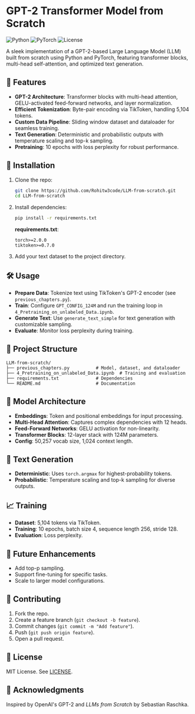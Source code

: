 # GPT-2 Transformer Model from Scratch

![Python](https://img.shields.io/badge/Python-3.8+-blue.svg) ![PyTorch](https://img.shields.io/badge/PyTorch-2.0+-orange.svg) ![License](https://img.shields.io/badge/License-MIT-green.svg)

A sleek implementation of a GPT-2-based Large Language Model (LLM) built from scratch using Python and PyTorch, featuring transformer blocks, multi-head self-attention, and optimized text generation.

## 🌟 Features
- **GPT-2 Architecture**: Transformer blocks with multi-head attention, GELU-activated feed-forward networks, and layer normalization.
- **Efficient Tokenization**: Byte-pair encoding via TikToken, handling 5,104 tokens.
- **Custom Data Pipeline**: Sliding window dataset and dataloader for seamless training.
- **Text Generation**: Deterministic and probabilistic outputs with temperature scaling and top-k sampling.
- **Pretraining**: 10 epochs with loss perplexity for robust performance.

## 🚀 Installation
1. Clone the repo:
   ```bash
   git clone https://github.com/Rohitw3code/LLM-from-scratch.git
   cd LLM-from-scratch
   ```
2. Install dependencies:
   ```bash
   pip install -r requirements.txt
   ```
   **requirements.txt**:
   ```
   torch>=2.0.0
   tiktoken>=0.7.0
   ```
3. Add your text dataset to the project directory.

## 🛠️ Usage
- **Prepare Data**: Tokenize text using TikToken's GPT-2 encoder (see `previous_chapters.py`).
- **Train**: Configure `GPT_CONFIG_124M` and run the training loop in `4_Pretraining_on_unlabeled_Data.ipynb`.
- **Generate Text**: Use `generate_text_simple` for text generation with customizable sampling.
- **Evaluate**: Monitor loss perplexity during training.

## 📂 Project Structure
```
LLM-from-scratch/
├── previous_chapters.py          # Model, dataset, and dataloader
├── 4_Pretraining_on_unlabeled_Data.ipynb  # Training and evaluation
├── requirements.txt              # Dependencies
└── README.md                     # Documentation
```

## 🧠 Model Architecture
- **Embeddings**: Token and positional embeddings for input processing.
- **Multi-Head Attention**: Captures complex dependencies with 12 heads.
- **Feed-Forward Networks**: GELU activation for non-linearity.
- **Transformer Blocks**: 12-layer stack with 124M parameters.
- **Config**: 50,257 vocab size, 1,024 context length.

## 🎨 Text Generation
- **Deterministic**: Uses `torch.argmax` for highest-probability tokens.
- **Probabilistic**: Temperature scaling and top-k sampling for diverse outputs.

## 📈 Training
- **Dataset**: 5,104 tokens via TikToken.
- **Training**: 10 epochs, batch size 4, sequence length 256, stride 128.
- **Evaluation**: Loss perplexity.

## 🔮 Future Enhancements
- Add top-p sampling.
- Support fine-tuning for specific tasks.
- Scale to larger model configurations.

## 🤝 Contributing
1. Fork the repo.
2. Create a feature branch (`git checkout -b feature`).
3. Commit changes (`git commit -m "Add feature"`).
4. Push (`git push origin feature`).
5. Open a pull request.

## 📜 License
MIT License. See [LICENSE](LICENSE).

## 🙌 Acknowledgments
Inspired by OpenAI's GPT-2 and *LLMs from Scratch* by Sebastian Raschka.

